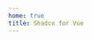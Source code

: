 ```yaml
---
home: true
title: Shadcn for Vue
---
```


<script setup>
import LandingPage from "../../.vitepress/theme/components/LandingPage.vue"
</script>

<LandingPage />
